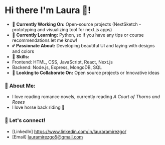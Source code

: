 # Hi there I'm Laura 👋!

- 🔭 **Currently Working On:** Open-source projects (NextSketch - prototyping and visualizing tool for next.js apps)
- 🌱 **Currently Learning:** Python, so if you have any tips or course recommendations let me know!
- 💕 **Passionate About:** Developing beautiful UI and laying with designs and colors
- 🚀 **Skills:**
- Frontend: HTML, CSS, JavaScript, React, Next.js
- Backend: Node.js, Express, MongoDB, SQL
- 👯 **Looking to Collaborate On:** Open source projects or Innovative ideas
  
### 🎉 **About Me:**
- I love reading romance novels, currently reading *A Court of Thorns and Roses*
- I love horse back riding 🐴
### 📧 **Let's connect!**
- [LinkedIn] https://www.linkedin.com/in/lauraramirezgo/
- [Email] lauramirezgo5@gmail.com


